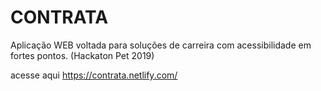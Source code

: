 # CONTRATA
Aplicação WEB voltada para soluções de carreira com acessibilidade em fortes pontos.
(Hackaton Pet 2019)


acesse aqui
https://contrata.netlify.com/
